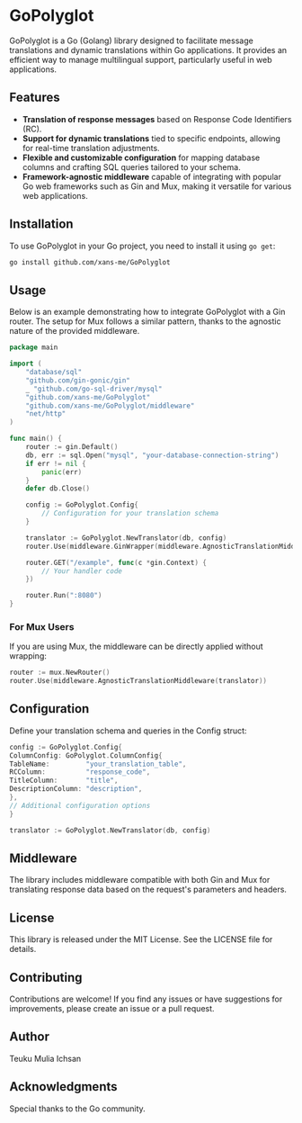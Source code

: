 # GoPolyglot

GoPolyglot is a Go (Golang) library designed to facilitate message translations and dynamic translations within Go applications. It provides an efficient way to manage multilingual support, particularly useful in web applications.
## Features

- **Translation of response messages** based on Response Code Identifiers (RC).
- **Support for dynamic translations** tied to specific endpoints, allowing for real-time translation adjustments.
- **Flexible and customizable configuration** for mapping database columns and crafting SQL queries tailored to your schema.
- **Framework-agnostic middleware** capable of integrating with popular Go web frameworks such as Gin and Mux, making it versatile for various web applications.

## Installation

To use GoPolyglot in your Go project, you need to install it using `go get`:

```bash
go install github.com/xans-me/GoPolyglot
```

## Usage

Below is an example demonstrating how to integrate GoPolyglot with a Gin router. The setup for Mux follows a similar pattern, thanks to the agnostic nature of the provided middleware.
```go
package main

import (
	"database/sql"
	"github.com/gin-gonic/gin"
	_ "github.com/go-sql-driver/mysql"
	"github.com/xans-me/GoPolyglot"
	"github.com/xans-me/GoPolyglot/middleware"
	"net/http"
)

func main() {
	router := gin.Default()
	db, err := sql.Open("mysql", "your-database-connection-string")
	if err != nil {
		panic(err)
	}
	defer db.Close()

	config := GoPolyglot.Config{
		// Configuration for your translation schema
	}

	translator := GoPolyglot.NewTranslator(db, config)
	router.Use(middleware.GinWrapper(middleware.AgnosticTranslationMiddleware(translator)))

	router.GET("/example", func(c *gin.Context) {
		// Your handler code
	})

	router.Run(":8080")
}

```
### For Mux Users
If you are using Mux, the middleware can be directly applied without wrapping:

```go
router := mux.NewRouter()
router.Use(middleware.AgnosticTranslationMiddleware(translator))

```

## Configuration

Define your translation schema and queries in the Config struct:


```go
config := GoPolyglot.Config{
ColumnConfig: GoPolyglot.ColumnConfig{
TableName:         "your_translation_table",
RCColumn:          "response_code",
TitleColumn:       "title",
DescriptionColumn: "description",
},
// Additional configuration options
}

translator := GoPolyglot.NewTranslator(db, config)

```


## Middleware
The library includes middleware compatible with both Gin and Mux for translating response data based on the request's parameters and headers.

## License
This library is released under the MIT License. See the LICENSE file for details.

## Contributing
Contributions are welcome! If you find any issues or have suggestions for improvements, please create an issue or a pull request.

## Author
Teuku Mulia Ichsan

## Acknowledgments
Special thanks to the Go community.

